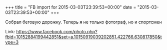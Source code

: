 +++
title = "FB import for 2015-03-03T23:39:53+00:00"
date = "2015-03-03T23:39:53+00:00"
+++

Собрал беговую дорожку. Теперь я не только фотограф, но и спортсмен


Link: <a href="https://www.facebook.com/photo.php?fbid=10152884199442851&set=a.10150919039202851.422766.630817850&type=3">https://www.facebook.com/photo.php?fbid=10152884199442851&set=a.10150919039202851.422766.630817850&type=3</a>

